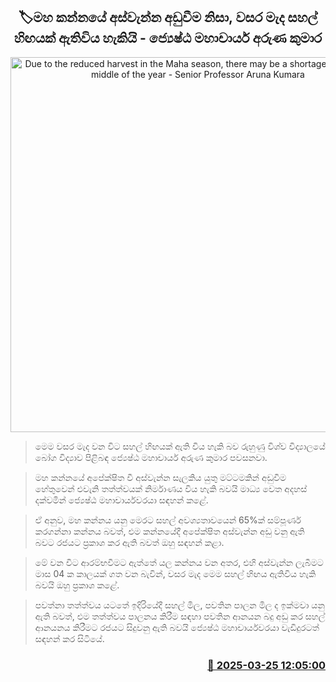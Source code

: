 <p align='center'><b><h2 align='center' title='Due to the reduced harvest in the Maha season, there may be a shortage of rice in the middle of the year - Senior Professor Aruna Kumara'>🏷මහ කන්නයේ අස්වැන්න අඩුවීම නිසා, වසර මැද සහල් හිඟයක් ඇතිවිය හැකියි - ජ්‍යෙෂ්ඨ මහාචාර්ය අරුණ කුමාර</h2></b></p>
<p align='center'><img src='https://helakuru.sgp1.cdn.digitaloceanspaces.com/esana/images/lib/ricenew[1].jpg' width='600' alt='Due to the reduced harvest in the Maha season, there may be a shortage of rice in the middle of the year - Senior Professor Aruna Kumara'></p>

> මෙම වසර මැද වන විට සහල් හිඟයක් ඇති විය හැකි බව රුහුණු විශ්ව විද්‍යාලයේ බෝග විද්‍යාව පිළිබඳ ජ්‍යෙෂ්ඨ මහාචාර්ය අරුණ කුමාර පවසනවා.

> මහ කන්නයේ අපේක්ෂිත වී අස්වැන්න සැලකිය යුතු මට්ටමකින් අඩුවීම හේතුවෙන් එවැනි තත්ත්වයක් නිර්මාණය විය හැකි බවයි මාධ්‍ය වෙත අදහස් දක්වමින් ජ්‍යෙෂ්ඨ මහාචාර්යවරයා සඳහන් කළේ.

> ඒ අනුව, මහ කන්නය යනු මෙරට සහල් අවශ්‍යතාවයෙන් 65%ක් සම්පූර්ණ කරගන්නා කන්නය බවත්, එම කන්නයේදී අපේක්ෂිත අස්වැන්න අඩු වනු ඇති බවට රජයට ප්‍රකාශ කර ඇති බවත් ඔහු සඳහන් කළා.

> මේ වන විට ආරම්භවීමට ඇත්තේ යල කන්නය වන අතර, එහි අස්වැන්න ලැබීමට මාස 04 ක කාලයක් ගත වන බැවින්, වසර මැද මෙම සහල් හිඟය ඇතිවිය හැකි බවයි ඔහු ප්‍රකාශ කළේ.

> පවත්නා තත්ත්වය යටතේ ඉදිරියේදී සහල් මිල, පවතින පාලන මිල ද ඉක්මවා යනු ඇති බවත්, එම තත්ත්වය පාලනය කිරීම සඳහා පවතින ආනයන බදු අඩු කර සහල් ආනයනය කිරීමට රජයට සිදුවනු ඇති බවයි ජ්‍යෙෂ්ඨ මහාචාර්යවරයා වැඩිදුරටත් සඳහන් කර සිටියේ.



<h3 align='right'><a href='https://www.helakuru.lk/esana/p/108616/'>📅 2025-03-25 12:05:00</a></h3>
